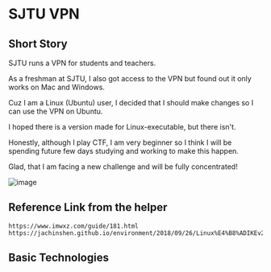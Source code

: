 # SJTU VPN
## Short Story

SJTU runs a VPN for students and teachers.

As a freshman at SJTU, I also got access to the VPN but found out it only works on Mac and Windows.

Cuz I am a Linux (Ubuntu) user, I decided that I should make changes so I can use the VPN on Ubuntu.

I hoped there is a version made for Linux-executable, but there isn't.

Honestly, although I play CTF, I am very beginner so I think I will be spending future few days studying and working to make this happen.

Glad, that I am facing a new challenge and will be fully concentrated! 

![image](https://user-images.githubusercontent.com/76433661/129017641-3ab995b8-022f-4aca-8a2b-57bc9c38b5d5.png)


## Reference Link from the helper

    https://www.imwxz.com/guide/181.html
    https://jachinshen.github.io/environment/2018/09/26/Linux%E4%B8%ADIKEv2%E6%96%B9%E5%BC%8FEAP%E8%BF%9E%E6%8E%A5VPN.html
    
## Basic Technologies


